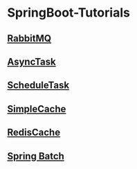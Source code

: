 # SpringBoot-Tutorials

## [RabbitMQ](https://github.com/FeiChaoyu/SpringBoot-Tutorials/blob/master/springboot-rabbitmq)



## [AsyncTask](https://github.com/FeiChaoyu/SpringBoot-Tutorials/tree/master/springboot-async-task)



## [ScheduleTask](https://github.com/FeiChaoyu/SpringBoot-Tutorials/tree/master/springboot-schedule-task)



## [SimpleCache](https://github.com/FeiChaoyu/SpringBoot-Tutorials/tree/master/springboot-simple-cache)



## [RedisCache](https://github.com/FeiChaoyu/SpringBoot-Tutorials/tree/master/springboot-redis-cache)



## [Spring Batch](https://github.com/FeiChaoyu/SpringBoot-Tutorials/tree/master/springboot-spring-batch)
